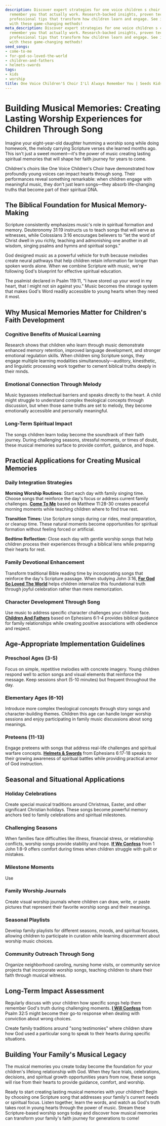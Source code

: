 ```yaml
---
description: Discover expert strategies for one voice children s choir i ll always
  remember you that actually work. Research-backed insights, proven techniques, and
  professional tips that transform how children learn and engage. See immediate results
  with these game-changing methods!
meta_description: Discover expert strategies for one voice children s choir i ll always
  remember you that actually work. Research-backed insights, proven techniques, and
  professional tips that transform how children learn and engage. See immediate results
  with these game-changing methods!
seed_songs:
- come-to-me
- for-god-so-loved-the-world
- children-and-fathers
- helmets-swords
tags:
- kids
- worship
title: One Voice Children'S Choir I'Ll Always Remember You | Seeds Kids Worship
---
```

# Building Musical Memories: Creating Lasting Worship Experiences for Children Through Song

Imagine your eight-year-old daughter humming a worship song while doing homework, the melody carrying Scripture verses she learned months ago. This isn't just a sweet moment—it's the power of music creating lasting spiritual memories that will shape her faith journey for years to come.

Children's choirs like One Voice Children's Choir have demonstrated how profoundly young voices can impact hearts through song. Their performances reveal something remarkable: when children engage with meaningful music, they don't just learn songs—they absorb life-changing truths that become part of their spiritual DNA.

## The Biblical Foundation for Musical Memory-Making

Scripture consistently emphasizes music's role in spiritual formation and memory. Deuteronomy 31:19 instructs us to teach songs that will serve as witnesses, while Colossians 3:16 encourages believers to "let the word of Christ dwell in you richly, teaching and admonishing one another in all wisdom, singing psalms and hymns and spiritual songs."

God designed music as a powerful vehicle for truth because melodies create neural pathways that help children retain information far longer than spoken words alone. When we combine Scripture with music, we're following God's blueprint for effective spiritual education.

The psalmist declared in Psalm 119:11, "I have stored up your word in my heart, that I might not sin against you." Music becomes the storage system that makes God's Word readily accessible to young hearts when they need it most.

## Why Musical Memories Matter for Children's Faith Development

### Cognitive Benefits of Musical Learning

Research shows that children who learn through music demonstrate enhanced memory retention, improved language development, and stronger emotional regulation skills. When children sing Scripture songs, they engage multiple learning modalities simultaneously—auditory, kinesthetic, and linguistic processing work together to cement biblical truths deeply in their minds.

### Emotional Connection Through Melody

Music bypasses intellectual barriers and speaks directly to the heart. A child might struggle to understand complex theological concepts through discussion, but when those same truths are set to melody, they become emotionally accessible and personally meaningful.

### Long-Term Spiritual Impact

The songs children learn today become the soundtrack of their faith journey. During challenging seasons, stressful moments, or times of doubt, these musical memories surface to provide comfort, guidance, and hope.

## Practical Applications for Creating Musical Memories

### Daily Integration Strategies

**Morning Worship Routines:** Start each day with family singing time. Choose songs that reinforce the day's focus or address current family challenges. [**Come To Me**](https://seedskidsworship.com/product/when-you-lie-down-lullabies-scripture-songs/) based on Matthew 11:28-30 creates peaceful morning moments while teaching children where to find true rest.

**Transition Times:** Use Scripture songs during car rides, meal preparation, or cleanup time. These natural moments become opportunities for spiritual formation without feeling forced or artificial.

**Bedtime Reflection:** Close each day with gentle worship songs that help children process their experiences through a biblical lens while preparing their hearts for rest.

### Family Devotional Enhancement

Transform traditional Bible reading time by incorporating songs that reinforce the day's Scripture passage. When studying John 3:16, [**For God So Loved The World**](https://seedskidsworship.com/product/for-god-so-loved-the-world-john-316-2/) helps children internalize this foundational truth through joyful celebration rather than mere memorization.

### Character Development Through Song

Use music to address specific character challenges your children face. [**Children And Fathers**](https://seedskidsworship.com/product/seeds-of-character/) based on Ephesians 6:1-4 provides biblical guidance for family relationships while creating positive associations with obedience and respect.

## Age-Appropriate Implementation Guidelines

### Preschool Ages (3-5)
Focus on simple, repetitive melodies with concrete imagery. Young children respond well to action songs and visual elements that reinforce the message. Keep sessions short (5-10 minutes) but frequent throughout the day.

### Elementary Ages (6-10)
Introduce more complex theological concepts through story songs and character-building themes. Children this age can handle longer worship sessions and enjoy participating in family music discussions about song meanings.

### Preteens (11-13)
Engage preteens with songs that address real-life challenges and spiritual warfare concepts. [**Helmets & Swords**](https://seedskidsworship.com/product/helmets-swords-ephesians-617-18/) from Ephesians 6:17-18 speaks to their growing awareness of spiritual battles while providing practical armor of God instruction.

## Seasonal and Situational Applications

### Holiday Celebrations
Create special musical traditions around Christmas, Easter, and other significant Christian holidays. These songs become powerful memory anchors tied to family celebrations and spiritual milestones.

### Challenging Seasons
When families face difficulties like illness, financial stress, or relationship conflicts, worship songs provide stability and hope. [**If We Confess**](https://seedskidsworship.com/product/if-we-confess-1-john-18-9/) from 1 John 1:8-9 offers comfort during times when children struggle with guilt or mistakes.

### Milestone Moments
Use

### Family Worship Journals
Create visual worship journals where children can draw, write, or paste pictures that represent their favorite worship songs and their meanings.

### Seasonal Playlists
Develop family playlists for different seasons, moods, and spiritual focuses, allowing children to participate in curation while learning discernment about worship music choices.

### Community Outreach Through Song
Organize neighborhood caroling, nursing home visits, or community service projects that incorporate worship songs, teaching children to share their faith through musical witness.

## Long-Term Impact Assessment

Regularly discuss with your children how specific songs help them remember God's truth during challenging moments. [**I Will Confess**](https://seedskidsworship.com/product/i-will-confess-psalm-325/) from Psalm 32:5 might become their go-to response when dealing with conviction about wrong choices.

Create family traditions around "song testimonies" where children share how God used a particular song to speak to their hearts during specific situations.

## Building Your Family's Musical Legacy

The musical memories you create today become the foundation for your children's lifelong relationship with God. When they face trials, celebrations, decisions, and spiritual growth opportunities years from now, these songs will rise from their hearts to provide guidance, comfort, and worship.

Ready to start creating lasting musical memories with your children? Begin by choosing one Scripture song that addresses your family's current needs or spiritual focus. Listen together, learn the words, and watch as God's truth takes root in young hearts through the power of music. Stream these Scripture-based worship songs today and discover how musical memories can transform your family's faith journey for generations to come!

<script type="application/ld+json">
{
  "@context": "https://schema.org",
  "@type": "Article",
  "headline": "One Voice Children's Choir I'll Always Remember You",
  "author": {
    "@type": "Organization",
    "name": "Seeds Kids Worship"
  },
  "publisher": {
    "@type": "Organization",
    "name": "Seeds Kids Worship",
    "logo": {
      "@type": "ImageObject",
      "url": "https://seedskidsworship.com/logo.png"
    }
  },
  "datePublished": "2025-09-05T16:19:55.126013",
  "dateModified": "2025-09-05T16:19:55.126211",
  "description": "Discover expert strategies for one voice children's choir I'll always remember you that actually work. Research-backed insights, proven techniques, and professi",
  "mainEntityOfPage": {
    "@type": "WebPage",
    "@id": "https://seedskidsworship.com/activities/one-voice-children-s-choir-i-ll-always-remember-you/"
  }
}
</script>

<script type="application/ld+json">
{
  "@context": "https://schema.org",
  "@type": "Product",
  "name": "Come To Me",
  "description": "Biblical lullaby based on Matthew 11:28-30 offering rest and comfort through God's Word. Creates peaceful atmosphere for bedtime worship reminding families that true rest comes from God alone. Part of Scripture-based lullaby collection.",
  "url": "https://seedskidsworship.com/product/when-you-lie-down-lullabies-scripture-songs/",
  "brand": {
    "@type": "Brand",
    "name": "Seeds Kids Worship"
  },
  "category": "Children's Christian Music",
  "album": "When You Lie Down: Lullabies\u2026"
}
</script>

<script type="application/ld+json">
{
  "@context": "https://schema.org",
  "@type": "Product",
  "name": "For God So Loved The World",
  "description": "This joyful song proclaims John 3:16, celebrating the incredible love of God in sending His Son so that whoever believes in Him will not perish but have everlasting life.",
  "url": "https://seedskidsworship.com/product/for-god-so-loved-the-world-john-316-2/",
  "brand": {
    "@type": "Brand",
    "name": "Seeds Kids Worship"
  },
  "category": "Children's Christian Music",
  "album": "Jesus"
}
</script>

<script type="application/ld+json">
{
  "@context": "https://schema.org",
  "@type": "Product",
  "name": "Children And Fathers",
  "description": "Family-focused song about children obeying parents and fathers not provoking children but bringing them up in the Lord",
  "url": "https://seedskidsworship.com/product/seeds-of-character/",
  "brand": {
    "@type": "Brand",
    "name": "Seeds Kids Worship"
  },
  "category": "Children's Christian Music",
  "album": "Seeds of Character"
}
